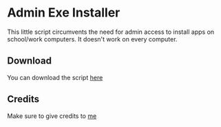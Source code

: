 # Admin Exe Installer
This little script circumvents the need for admin access to install apps on school/work computers. It doesn't work on every computer. 

## Download

You can download the script [here](https://github.com/iwannet/Projects/releases/download/v1.0/Admin_exe_installer.bat)

## Credits

Make sure to give credits to [me](https://iwannet.github.io/)

